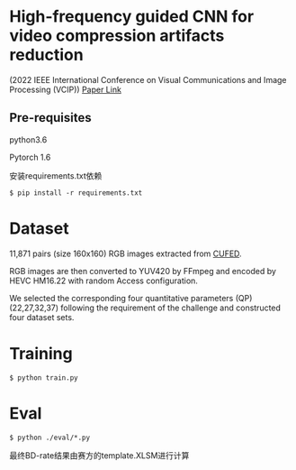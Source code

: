 # High-frequency guided CNN for video compression artifacts reduction
(2022 IEEE International Conference on Visual Communications and Image Processing (VCIP))
[Paper Link](https://ieeexplore.ieee.org/abstract/document/10008814)
## Pre-requisites

python3.6

Pytorch 1.6

安装requirements.txt依赖

```
$ pip install -r requirements.txt
```



# Dataset

11,871 pairs (size 160x160) RGB images extracted from [CUFED](http://acsweb.ucsd.edu/~yuw176/event-curation.html).

RGB images are then converted to YUV420 by FFmpeg and encoded by HEVC HM16.22 with random Access configuration. 

We selected the corresponding four quantitative parameters (QP) (22,27,32,37) following the requirement of the challenge and constructed four dataset sets.



# Training

```
$ python train.py
```



# Eval

```
$ python ./eval/*.py
```

最终BD-rate结果由赛方的template.XLSM进行计算
